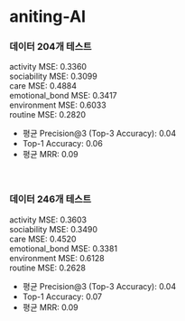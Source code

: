 # aniting-AI


### 데이터 204개 테스트

activity MSE: 0.3360 <br>
sociability MSE: 0.3099 <br> 
care MSE: 0.4884 <br>
emotional_bond MSE: 0.3417 <br>
environment MSE: 0.6033 <br>
routine MSE: 0.2820 <br>

- 평균 Precision@3 (Top-3 Accuracy): 0.04
- Top-1 Accuracy: 0.06
- 평균 MRR: 0.09 <br><br><br>


### 데이터 246개 테스트

activity MSE: 0.3603 <br>
sociability MSE: 0.3490 <br>
care MSE: 0.4520 <br>
emotional_bond MSE: 0.3381 <br>
environment MSE: 0.6128 <br>
routine MSE: 0.2628 <br>

- 평균 Precision@3 (Top-3 Accuracy): 0.04
- Top-1 Accuracy: 0.07
- 평균 MRR: 0.09
